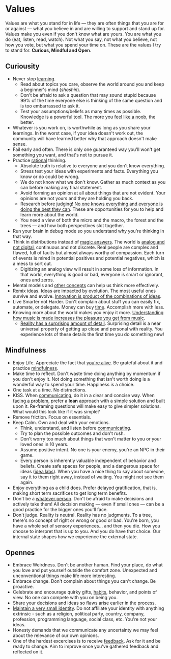 # Values

Values are what you stand for in life — they are often things that you are for or against — what you believe in and are willing to support and stand up for. Values make you even if you don't know what are yours. You are what you do (eat, listen, read, watch). Not what you say, not what you believe, not how you vote, but what you spend your time on. These are the values I try to stand for. **Curious, Mindful and Open**.

## Curiousity

- Never stop [learning](learning.md).
  - Read about topics you care, observe the world around you and keep a beginner's mind (*shoshin*).
  - Don't be afraid to ask a question that may sound stupid because 99% of the time everyone else is thinking of the same question and is too embarrassed to ask it.
  - Test your assumptions/beliefs as many times as possible. Knowledge is a powerful tool. The more you [feel like a noob](http://paulgraham.com/noob.html), the better.
- Whatever is you work on, is worthwhile as long as you share your learnings. In the worst case, if your idea doesn't work out, the community will have learned better why that approach doesn't make sense.
- Fail early and often. There is only one guaranteed way you'll won't get something you want, and that's not to pursue it.
- Practice [rational](rationality.md) thinking.
  - Absolute truth is relative to everyone and you don't know everything.
  - Stress test your ideas with experiments and facts. Everything you know or do could be wrong.
  - We do not know what we don't know. Gather as much context as you can before making any final statement.
  - Avoid forming an opinion at all about things that are not evident. Your opinions are not yours and they are holding you back.
  - Research before judging! [No one knows everything and everyone is doing the best they can](https://letterstoanewdeveloper.com/2019/08/12/there-are-no-adults-in-the-room/). These are opportunities for you to help and learn more about the world.
  - You need a view of both the micro and the macro, the forest and the trees — and how both perspectives slot together.
- Run your brain in debug mode so you understand why you're thinking in that way.
- Think in distributions instead of [magic answers](http://cassandraxia.com/cogbiases). The world is [analog and not digital](https://waitbutwhy.com/2019/12/political-disney-world.html), continuous and not discrete. Real people are complex and flawed, full of faults but almost always worthy of compassion. Each turn of events is mired in potential positives and potential negatives, which is a mess to sort out.
  - Digitizing an analog view will result in some loss of information. In that world, everything is good or bad, everyone is smart or ignorant, ones and zeros.
- Mental models and [other concepts](concepts.md) can help us think more effectively.
- Remix ideas. Ideas are impacted by evolution. The most useful ones survive and evolve. [Innovation is product of the combinations of ideas](https://youtu.be/XUAIIQFoufs?list=WL).
- Live Smarter not Harder. Don't complain about stuff you can easily fix, automate, or delegate. Money can buy [time](time.md). Accomplish more with less.
- Knowing more about the world makes you enjoy it more. [Understanding how music is made increases the pleasure you get from music](https://youtu.be/JbVfcZxfIZo?list=WL).
  - [Reality has a surprising amount of detail](http://johnsalvatier.org/blog/2017/reality-has-a-surprising-amount-of-detail). Surprising detail is a near universal property of getting up close and personal with reality. You experience lots of these details the first time you do something new!

## Mindfulness

- Enjoy Life. Appreciate the fact that [you're alive](https://youtu.be/9D05ej8u-gU). Be grateful about it and practice [mindfulness](https://youtu.be/hQo-CQzoW24).
- Make time to reflect. Don't waste time doing anything by momentum if you don't enjoy it. Not doing something that isn't worth doing is a wonderful way to spend your time. Happiness is a choice.
- One task at a time. No distractions.
- KISS. When [communicating](communications.md), do it in a clear and concise way. When [facing a problem](rationality.md#problem-solving), prefer a **lean** approach with a simple solution and built upon it. Re-framing questions will make easy to give simpler solutions. What would this look like if it was simple?
- Remove friction. Focus on essentials.
- Keep Calm. Own and deal with your emotions.
  - Think, understand, and listen before [communicating](communications.md).
  - Try to plan the possible outcomes and don't rush.
  - Don't worry too much about things that won't matter to you or your loved ones in 10 years.
  - Assume positive intent. No one is your enemy, you're an NPC in their game.
  - Every person is inherently valuable independent of behavior and beliefs. Create safe spaces for people, and a dangerous space for ideas ([idea labs](https://mobile.twitter.com/waitbutwhy/status/1278035160454348800)). When you have a nice thing to say about someone, say it to them right away, instead of waiting. You might not see them again.
- Enjoy everything as a child does. Prefer delayed gratification, that is, making short term sacrifices to get long term benefits.
- Don't be a [whatever person](https://medium.com/@courtneyseiter/the-tribe-of-whatever-or-how-i-learned-to-make-a-decision-8ab0a76f1f0c#.vj7olnmm5). Don't be afraid to make decisions and actively take them! All decision making — even if small ones — can be a good practice for the bigger ones you'll face.
- Don't judge. Reality is neutral. Reality has no judgments. To a tree, there's no concept of right or wrong or good or bad. You're born, you have a whole set of sensory experiences... and then you die. How you choose to interpret that is up to you. And you do have that choice. Our internal state shapes how we experience the external state.

## Opennes

- Embrace Weirdness. Don't be another human. Find your place, do what you love and put yourself outside the comfort zone. Unexpected and unconventional things make life more interesting.
- Embrace change. Don't complain about things you can't change. Be proactive.
- Celebrate and encourage quirky gifts, [habits](habits.md), behavior, and points of view. No one can compete with you on being you.
- Share your decisions and ideas so flaws arise earlier in the process.
- [Maintain a very small identity](http://www.paulgraham.com/identity.html). Do not affiliate your identity with anything extrinsic - such as a religion, political party, country, company, profession, programming language, social class, etc. You're not your ideas.
- Honesty demands that we communicate any uncertainty we may feel about the relevance of our own opinions.
- One of the hardest excercises is to receive [feedback](communications.md#feedback). Ask for it and be ready to change. Aim to improve once you've gathered feedback and reflected on it.
